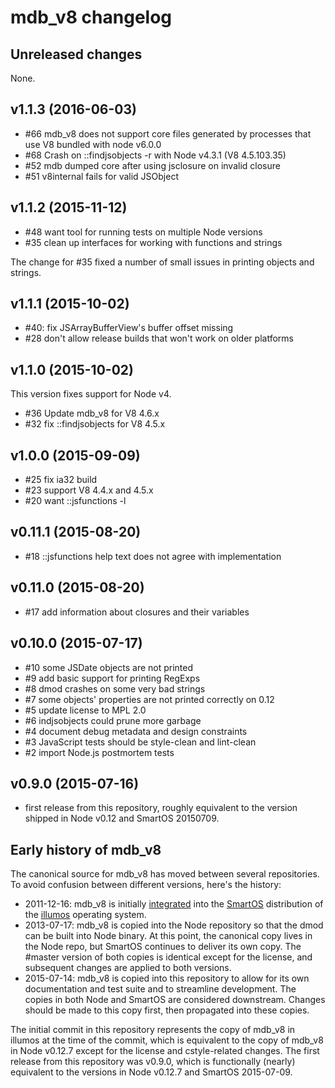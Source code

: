 <!--
    This Source Code Form is subject to the terms of the Mozilla Public
    License, v. 2.0. If a copy of the MPL was not distributed with this
    file, You can obtain one at http://mozilla.org/MPL/2.0/.
-->

<!--
    Copyright (c) 2015, Joyent, Inc.
-->

# mdb_v8 changelog

## Unreleased changes

None.

## v1.1.3 (2016-06-03)

* #66 mdb_v8 does not support core files generated by processes that use V8
  bundled with node v6.0.0
* #68 Crash on ::findjsobjects -r with Node v4.3.1 (V8 4.5.103.35)
* #52 mdb dumped core after using jsclosure on invalid closure
* #51 v8internal fails for valid JSObject

## v1.1.2 (2015-11-12)

* #48 want tool for running tests on multiple Node versions
* #35 clean up interfaces for working with functions and strings

The change for #35 fixed a number of small issues in printing objects and
strings.

## v1.1.1 (2015-10-02)

* #40: fix JSArrayBufferView's buffer offset missing
* #28 don't allow release builds that won't work on older platforms

## v1.1.0 (2015-10-02)

This version fixes support for Node v4.

* #36 Update mdb\_v8 for V8 4.6.x
* #32 fix ::findjsobjects for V8 4.5.x

## v1.0.0 (2015-09-09)

* #25 fix ia32 build
* #23 support V8 4.4.x and 4.5.x
* #20 want ::jsfunctions -l

## v0.11.1 (2015-08-20)

* #18 ::jsfunctions help text does not agree with implementation

## v0.11.0 (2015-08-20)

* #17 add information about closures and their variables

## v0.10.0 (2015-07-17)

* #10 some JSDate objects are not printed
* #9 add basic support for printing RegExps
* #8 dmod crashes on some very bad strings
* #7 some objects' properties are not printed correctly on 0.12
* #5 update license to MPL 2.0
* #6 indjsobjects could prune more garbage
* #4 document debug metadata and design constraints
* #3 JavaScript tests should be style-clean and lint-clean
* #2 import Node.js postmortem tests

## v0.9.0 (2015-07-16)

* first release from this repository, roughly equivalent to
  the version shipped in Node v0.12 and SmartOS 20150709.


## Early history of mdb_v8

The canonical source for mdb\_v8 has moved between several repositories.  To
avoid confusion between different versions, here's the history:

* 2011-12-16: mdb\_v8 is initially [integrated](https://github.com/joyent/illumos-joyent/commit/48f2bcac10415ae79c34b6e8d8870a135b57a6c9)
  into the [SmartOS](https://smartos.org/) distribution of the
  [illumos](https://www.illumos.org/) operating system.
* 2013-07-17: mdb\_v8 is copied into the Node repository so that the dmod can
  be built into Node binary.  At this point, the canonical copy lives in the
  Node repo, but SmartOS continues to deliver its own copy.  The #master version
  of both copies is identical except for the license, and subsequent changes are
  applied to both versions.
* 2015-07-14: mdb\_v8 is copied into this repository to allow for its own
  documentation and test suite and to streamline development.  The copies in
  both Node and SmartOS are considered downstream.  Changes should be made to
  this copy first, then propagated into these copies.

The initial commit in this repository represents the copy of mdb\_v8 in illumos
at the time of the commit, which is equivalent to the copy of mdb\_v8 in Node
v0.12.7 except for the license and cstyle-related changes.  The first release
from this repository was v0.9.0, which is functionally (nearly) equivalent to
the versions in Node v0.12.7 and SmartOS 2015-07-09.
